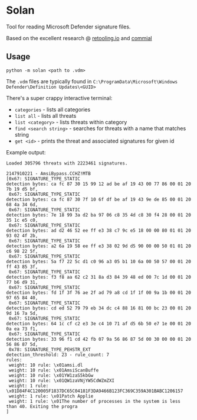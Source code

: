 # Solan

Tool for reading Microsoft Defender signature files.

Based on the excellent research @ [retooling.io](https://retooling.io/blog/an-unexpected-journey-into-microsoft-defenders-signature-world#:~:text=The%20signature%20database,-The%20MDA%20signatures&text=vdm%20files%3A,contains%20the%20anti-malware%20signatures) and [commial](https://github.com/commial/experiments/tree/master/windows-defender/VDM)

## Usage

`python -m solan <path to .vdm>`

The `.vdm` files are typically found in `C:\ProgramData\Microsoft\Windows Defender\Definition Updates\<GUID>`

There's a super crappy interactive terminal:

- `categories` - lists all categories
- `list all` - lists all threats
- `list <category>` - lists threats within category
- `find <search string>` - searches for threats with a name that matches string
- `get <id>` - prints the threat and associated signatures for given id

Example output:

```text
Loaded 305796 threats with 2223461 signatures.

2147910221 - AmsiBypass.CCHZ!MTB
[0x67: SIGNATURE_TYPE_STATIC
detection bytes: ca fc 87 30 15 99 12 ad be af 19 43 00 77 86 00 01 20 7b 19 d5 bf,
 0x67: SIGNATURE_TYPE_STATIC
detection bytes: ca fc 87 30 7f 10 6f df be af 19 43 9e de 85 00 01 20 68 4a 34 6d,
 0x67: SIGNATURE_TYPE_STATIC
detection bytes: 7e 18 99 3a d2 ba 97 06 c8 35 4d c8 30 f4 28 00 01 20 35 1c e5 c0,
 0x67: SIGNATURE_TYPE_STATIC
detection bytes: ad d2 46 52 ee ff e3 38 c7 9c e5 18 00 00 80 01 01 20 93 02 4f 2b,
 0x67: SIGNATURE_TYPE_STATIC
detection bytes: a2 6a 19 58 ee ff e3 38 02 9d d5 90 00 00 50 01 01 20 c6 98 22 5f,
 0x67: SIGNATURE_TYPE_STATIC
detection bytes: 5a f7 22 5c d1 c0 96 a3 05 b1 10 6a 00 50 57 00 01 20 ff 43 85 3f,
 0x67: SIGNATURE_TYPE_STATIC
detection bytes: f3 f8 aa 62 c2 31 8a d3 84 39 48 ed 00 7c 1d 00 01 20 77 b6 d9 31,
 0x67: SIGNATURE_TYPE_STATIC
detection bytes: fd 1f 3f 76 ae 2f ad 79 a8 cd 1f 1f 00 9a 1b 00 01 20 97 65 84 40,
 0x67: SIGNATURE_TYPE_STATIC
detection bytes: cd ed 52 79 79 eb 34 dc c4 88 16 81 00 bc 23 00 01 20 9d 16 7a 5d,
 0x67: SIGNATURE_TYPE_STATIC
detection bytes: 64 1c cf c2 e3 3e c4 10 71 af d5 6b 50 e7 1e 00 01 20 0a ea 73 f1,
 0x67: SIGNATURE_TYPE_STATIC
detection bytes: 33 96 f1 cd 42 fb 07 9a 56 86 87 5d 00 30 00 00 01 20 56 86 87 5d,
 0x78: SIGNATURE_TYPE_PEHSTR_EXT
detection_threshold: 23 - rule_count: 7
rules:
 weight: 10 rule: \x01amsi.dl
 weight: 10 rule: \x01AmsiScanBuffe
 weight: 10 rule: \x01YW1zaS5kbGw
 weight: 10 rule: \x01QW1zaVNjYW5CdWZmZXI
 weight: 1 rule: \x01D84F4C120005F1837DC65C04181F3DA9466B123FC369C359A301BABC1206157
 weight: 1 rule: \x01Patch Applie
 weight: 1 rule: \x01The number of processes in the system is less than 40. Exiting the progra
]
```
